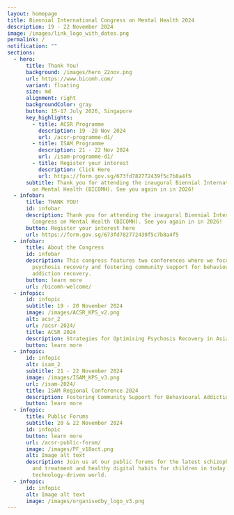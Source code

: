 ```yaml
---
layout: homepage
title: Biennial International Congress on Mental Health 2024
description: 19 - 22 November 2024
image: /images/link_logo_with_dates.png
permalink: /
notification: ""
sections:
  - hero:
      title: Thank You!
      background: /images/hero_22nov.png
      url: https://www.bicomh.com/
      variant: floating
      size: md
      alignment: right
      backgroundColor: gray
      button: 15-17 July 2026, Singapore
      key_highlights:
        - title: ACSR Programme
          description: 19 -20 Nov 2024
          url: /acsr-programme-d1/
        - title: ISAM Programme
          description: 21 - 22 Nov 2024
          url: /isam-programme-d1/
        - title: Register your interest
          description: Click Here
          url: https://form.gov.sg/673fd782772439f5c7b8a4f5
      subtitle: Thank you for attending the inaugural Biennial International Congress
        on Mental Health (BICOMH). See you again in in 2026!
  - infobar:
      title: THANK YOU!
      id: infobar
      description: Thank you for attending the inaugural Biennial International
        Congress on Mental Health (BICOMH). See you again in in 2026!
      button: Register your interest here
      url: https://form.gov.sg/673fd782772439f5c7b8a4f5
  - infobar:
      title: About the Congress
      id: infobar
      description: This congress features two conferences where we focus on optimising
        psychosis recovery and fostering community support for behavioural
        addiction recovery.
      button: learn more
      url: /bicomh-welcome/
  - infopic:
      id: infopic
      subtitle: 19 - 20 November 2024
      image: /images/ACSR_KPS_v2.png
      alt: acsr_2
      url: /acsr-2024/
      title: ACSR 2024
      description: Strategies for Optimising Psychosis Recovery in Asia
      button: learn more
  - infopic:
      id: infopic
      alt: isam_2
      subtitle: 21 - 22 November 2024
      image: /images/ISAM_KPS_v3.png
      url: /isam-2024/
      title: ISAM Regional Conference 2024
      description: Fostering Community Support for Behavioural Addiction Recovery
      button: learn more
  - infopic:
      title: Public Forums
      subtitle: 20 & 22 November 2024
      id: infopic
      button: learn more
      url: /acsr-public-forum/
      image: /images/PF_v18oct.png
      alt: Image alt text
      description: Join us at our public forums for the latest schizophrenia research
        and treatment and healthy digital habits for children in today’s
        technology-driven world.
  - infopic:
      id: infopic
      alt: Image alt text
      image: /images/organisedby_logo_v3.png
---
```

